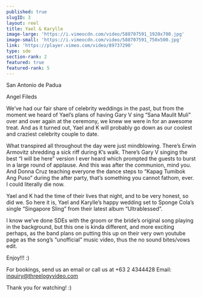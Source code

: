 ```yaml
---
published: true
slugID: 3
layout: reel
title: Yael & Karylle
image-large: 'https://i.vimeocdn.com/video/588707591_1920x700.jpg'
image-small: 'https://i.vimeocdn.com/video/588707591_750x500.jpg'
link: 'https://player.vimeo.com/video/89737290'
type: sde
section-rank: 2
featured: true
featured-rank: 5
---
```

San Antonio de Padua

Angel Fileds

We’ve had our fair share of celebrity weddings in the past, but from the moment we heard of Yael’s plans of having Gary V sing “Sana Maulit Muli” over and over again at the ceremony, we knew we were in for an awesome treat. And as it turned out, Yael and K will probably go down as our coolest and craziest celebrity couple to date.

What transpired all throughout the day were just mindblowing. There’s Erwin Armovitz shredding a sick riff during K’s walk. There’s Gary V singing the best “I will be here” version I ever heard which prompted the guests to burst in a large round of applause. And this was after the communion, mind you. And Donna Cruz teaching everyone the dance steps to “Kapag Tumibok Ang Puso” during the after party, that’s something you cannot fathom, ever. I could literally die now.

Yael and K had the time of their lives that night, and to be very honest, so did we. So here it is, Yael and Karylle’s happy wedding set to Sponge Cola’s single “Singapore Sling” from their latest album “Ultrablessed”.

I know we’ve done SDEs with the groom or the bride’s original song playing in the background, but this one is kinda different, and more exciting perhaps, as the band plans on putting this up on their very own youtube page as the song’s “unofficial” music video, thus the no sound bites/vows edit.

Enjoy!!! :)

For bookings, send us an email or call us at +63 2 4344428 
Email: inquiry@threelogyvideo.com

Thank you for watching! :)

